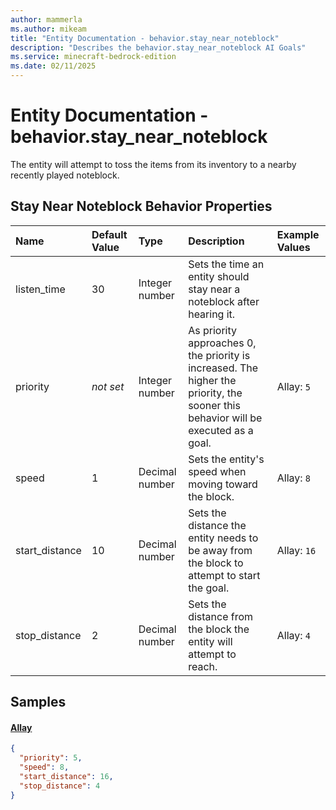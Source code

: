 ```yaml
---
author: mammerla
ms.author: mikeam
title: "Entity Documentation - behavior.stay_near_noteblock"
description: "Describes the behavior.stay_near_noteblock AI Goals"
ms.service: minecraft-bedrock-edition
ms.date: 02/11/2025 
---
```


# Entity Documentation - behavior.stay_near_noteblock

The entity will attempt to toss the items from its inventory to a nearby recently played noteblock.


## Stay Near Noteblock Behavior Properties

|Name       |Default Value |Type |Description |Example Values |
|:----------|:-------------|:----|:-----------|:------------- |
| listen_time | 30 | Integer number | Sets the time an entity should stay near a noteblock after hearing it. |  | 
| priority | *not set* | Integer number | As priority approaches 0, the priority is increased. The higher the priority, the sooner this behavior will be executed as a goal. | Allay: `5` | 
| speed | 1 | Decimal number | Sets the entity's speed when moving toward the block. | Allay: `8` | 
| start_distance | 10 | Decimal number | Sets the distance the entity needs to be away from the block to attempt to start the goal. | Allay: `16` | 
| stop_distance | 2 | Decimal number | Sets the distance from the block the entity will attempt to reach. | Allay: `4` | 

## Samples

#### [Allay](https://github.com/Mojang/bedrock-samples/tree/preview/behavior_pack/entities/allay.json)


```json
{
  "priority": 5,
  "speed": 8,
  "start_distance": 16,
  "stop_distance": 4
}
```
